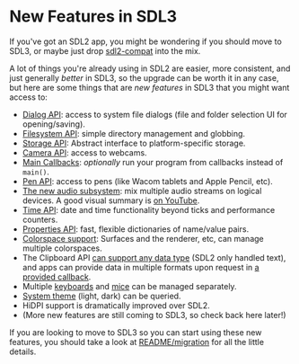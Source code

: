 # New Features in SDL3

If you've got an SDL2 app, you might be wondering if you should move to SDL3, or maybe just drop [sdl2-compat](https://github.com/libsdl-org/sdl2-compat) into the mix.

A lot of things you're already using in SDL2 are easier, more consistent, and just generally _better_ in SDL3, so the upgrade can be worth it in any case, but here are some things that are _new features_ in SDL3 that you might want access to:

- [Dialog API](CategoryDialog): access to system file dialogs (file and folder selection UI for opening/saving).
- [Filesystem API](CategoryFilesystem): simple directory management and globbing.
- [Storage API](CategoryStorage): Abstract interface to platform-specific storage.
- [Camera API](CategoryCamera): access to webcams.
- [Main Callbacks](README/main-functions#main-callbacks-in-sdl3): _optionally_ run your program from callbacks instead of `main()`.
- [Pen API](CategoryPen): access to pens (like Wacom tablets and Apple Pencil, etc).
- [The new audio subsystem](CategoryAudio): mix multiple audio streams on logical devices. A good visual summary is [on YouTube](https://www.youtube.com/watch?v=MLau3hWJBeE).
- [Time API](CategoryTime): date and time functionality beyond ticks and performance counters.
- [Properties API](CategoryProperties): fast, flexible dictionaries of name/value pairs.
- [Colorspace support](SDL_Colorspace): Surfaces and the renderer, etc, can manage multiple colorspaces.
- The Clipboard API [can support any data type](SDL_SetClipboardData) (SDL2 only handled text), and apps can provide data in multiple formats upon request in [a provided callback](SDL_ClipboardDataCallback).
- Multiple [keyboards](SDL_GetKeyboards) and [mice](SDL_GetMice) can be managed separately.
- [System theme](SDL_GetSystemTheme) (light, dark) can be queried.
- HiDPI support is dramatically improved over SDL2.
- (More new features are still coming to SDL3, so check back here later!)

If you are looking to move to SDL3 so you can start using these new features, you should take a look at [README/migration](README/migration) for all the little details.

